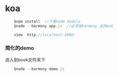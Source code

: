 # koa

```javascript
    $npm install  //下载node module
    $node --harmony app.js  //必须加harmony 支持es6
```

```javascript
    view  http://localhost:3000/
```

### 简化的demo

进入到book文件夹下 
```javascript
    $node --harmony demo.js  
```

